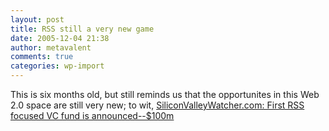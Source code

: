 ```yaml
---
layout: post
title: RSS still a very new game
date: 2005-12-04 21:38
author: metavalent
comments: true
categories: wp-import
---
```

This is six months old, but still reminds us that the opportunites in this Web 2.0 space are still very new; to wit, <a href="https://www.siliconvalleywatcher.com/mt/archives/2005/06/were_off_to_the.php">SiliconValleyWatcher.com: First RSS focused VC fund is announced--$100m</a>
